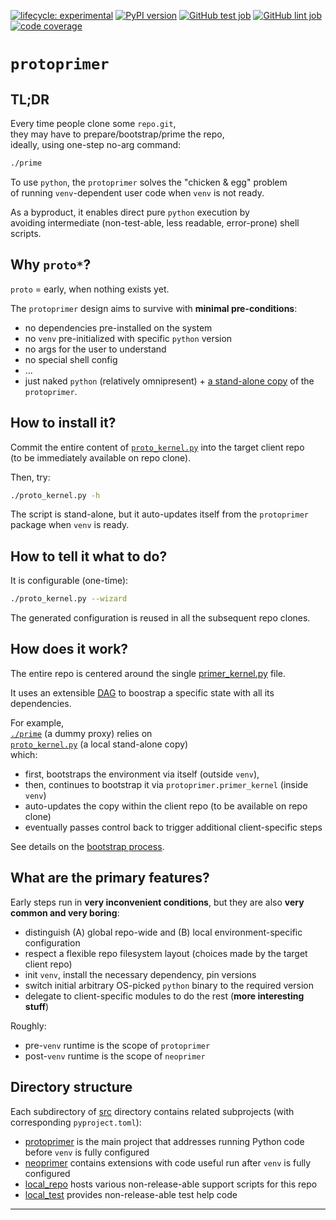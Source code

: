 
[![lifecycle: experimental](https://img.shields.io/badge/lifecycle-experimental-purple.svg?color=purple)](https://github.com/uvsmtid/protoprimer)
[![PyPI version](https://img.shields.io/pypi/v/protoprimer.svg?color=blue&label=package)](https://pypi.org/project/protoprimer)
[![GitHub test job](https://img.shields.io/github/actions/workflow/status/uvsmtid/protoprimer/test.yaml.svg?label=test)](https://github.com/uvsmtid/protoprimer/actions/workflows/test.yaml)
[![GitHub lint job](https://img.shields.io/github/actions/workflow/status/uvsmtid/protoprimer/lint.yaml.svg?label=lint)](https://github.com/uvsmtid/protoprimer/actions/workflows/lint.yaml)
[![code coverage](https://img.shields.io/coveralls/github/uvsmtid/protoprimer.svg?color=brightgreen)](https://coveralls.io/github/uvsmtid/protoprimer)
<!--
TODO: nothing to show:
[![contributors](https://img.shields.io/github/contributors/uvsmtid/protoprimer.svg?color=white)](https://github.com/uvsmtid/protoprimer/graphs/contributors)
TODO: not accessible anymore:
[![PyPI downloads](https://img.shields.io/pypi/dm/protoprimer.svg?color=blue)](https://pypi.org/project/protoprimer)
-->

# `protoprimer`

## TL;DR

Every time people clone some `repo.git`,\
they may have to prepare/bootstrap/prime the repo,\
ideally, using one-step no-arg command:

```sh
./prime
```

To use `python`, the `protoprimer` solves the "chicken & egg" problem\
of running `venv`-dependent user code when `venv` is not ready.

As a byproduct, it enables direct pure `python` execution by\
avoiding intermediate (non-test-able, less readable, error-prone) shell scripts.

## Why `proto*`?

`proto` = early, when nothing exists yet.

The `protoprimer` design aims to survive with **minimal pre-conditions**:

*   no dependencies pre-installed on the system
*   no `venv` pre-initialized with specific `python` version
*   no args for the user to understand
*   no special shell config
*   ...
*   just naked `python` (relatively omnipresent) + [a stand-alone copy][FT_90_65_67_62.proto_code.md] of the `protoprimer`.

## How to install it?

Commit the entire content of [`proto_kernel.py`][local_proto_kernel.py] into the target client repo\
(to be immediately available on repo clone).

Then, try:

```sh
./proto_kernel.py -h
```

The script is stand-alone, but it auto-updates itself from the `protoprimer` package when `venv` is ready.

## How to tell it what to do?

It is configurable (one-time):

```sh
./proto_kernel.py --wizard
```

The generated configuration is reused in all the subsequent repo clones.

## How does it work?

The entire repo is centered around the single [primer_kernel.py][primer_kernel.py] file.

It uses an extensible [DAG][DAG_wiki] to boostrap a specific state with all its dependencies.

For example,\
[`./prime`][local_prime] (a dummy proxy) relies on\
[`proto_kernel.py`][local_proto_kernel.py] (a local stand-alone copy)\
which:
*   first, bootstraps the environment via itself (outside `venv`),
*   then, continues to bootstrap it via `protoprimer.primer_kernel` (inside `venv`)
*   auto-updates the copy within the client repo (to be available on repo clone)
*   eventually passes control back to trigger additional client-specific steps

See details on the [bootstrap process][FT_57_87_94_94.bootstrap_process.md].

<!--
## How to extend and customize it?

TODO

-->

## What are the primary features?

Early steps run in **very inconvenient conditions**, but they are also **very common and very boring**:

*   distinguish (A) global repo-wide and (B) local environment-specific configuration
*   respect a flexible repo filesystem layout (choices made by the target client repo)
*   init `venv`, install the necessary dependency, pin versions
*   switch initial arbitrary OS-picked `python` binary to the required version
*   delegate to client-specific modules to do the rest (**more interesting stuff**)

Roughly:
*   pre-`venv` runtime is the scope of `protoprimer`
*   post-`venv` runtime is the scope of `neoprimer`

## Directory structure

Each subdirectory of [src][src] directory contains related subprojects (with corresponding `pyproject.toml`):
*   [protoprimer][protoprimer] is the main project that addresses running Python code before `venv` is fully configured
*   [neoprimer][neoprimer] contains extensions with code useful run after `venv` is fully configured
*   [local_repo][local_repo] hosts various non-release-able support scripts for this repo
*   [local_test][local_test] provides non-release-able test help code

---

[primer_kernel.py]: src/protoprimer/main/protoprimer/primer_kernel.py
[proto_kernel.py]: cmd/proto_code/proto_kernel.py

[local_repo]: src/local_repo
[local_test]: src/local_test
[protoprimer]: src/protoprimer
[neoprimer]: src/neoprimer

[src]: src
[cmd]: cmd

[readme.md]: readme.md
[local_proto_kernel.py]: src/protoprimer/main/protoprimer/primer_kernel.py
[local_prime]: prime
[original_motivation.md]: doc/dev_note/original_motivation.md
[FT_90_65_67_62.proto_code.md]: doc/feature_topic/FT_90_65_67_62.proto_code.md
[SOLID_wiki]: https://en.wikipedia.org/wiki/SOLID
[DAG_wiki]: https://en.wikipedia.org/wiki/Directed_acyclic_graph
[make_wiki]: https://en.wikipedia.org/wiki/Make_(software)
[systemd_wiki]: https://en.wikipedia.org/wiki/Systemd
[FT_57_87_94_94.bootstrap_process.md]: doc/feature_topic/FT_57_87_94_94.bootstrap_process.md

